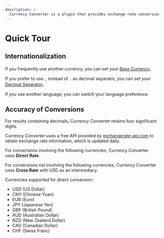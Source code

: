 ```yaml
---
description: >-
  Currency Converter is a plugin that provides exchange rate conversion functionality. This page offers useful tips and explanations to help you quickly start using Currency Converter.
---
```


# Quick Tour

## Internationalization

If you frequently use another currency, you can set your [Base Currency](basic/base-currency.md)。

If you prefer to use `,` instead of `.` as decimal separator, you can set your [Decimal Separator](basic/decimal-separator.md)。

If you use another language, you can switch your language preference.

## Accuracy of Conversions

For results containing decimals, Currency Converter retains four significant digits.

Currency Converter uses a free API provided by [exchangerate-api.com](https://www.exchangerate-api.com/) to obtain exchange rate information, which is updated daily.

For conversions involving the following currencies, Currency Converter uses **Direct Rate**.

For conversions not involving the following currencies, Currency Converter uses **Cross Rate** with USD as an intermediary.

Currencies supported for direct conversion:

* USD (US Dollar)
* CNY (Chinese Yuan)
* EUR (Euro)
* JPY (Japanese Yen)
* GBP (British Pound)
* AUD (Australian Dollar)
* NZD (New Zealand Dollar)
* CAD (Canadian Dollar)
* CHF (Swiss Franc)
